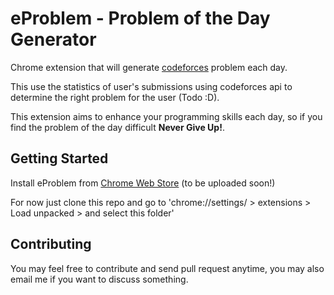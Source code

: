 # eProblem - Problem of the Day Generator

Chrome extension that will generate [codeforces](http://codeforces.com/) problem each day.

This use the statistics of user's submissions using codeforces api to determine the right problem for the user (Todo :D).

This extension aims to enhance your programming skills each day, so if you find the problem of the day difficult **Never Give Up!**.

## Getting Started

Install eProblem from [Chrome Web Store](https://chrome.google.com/webstore/category/extensions) (to be uploaded soon!)

For now just clone this repo and go to 'chrome://settings/ > extensions > Load unpacked > and select this folder'


## Contributing

You may feel free to contribute and send pull request anytime, you may also email me if you want to discuss something.
